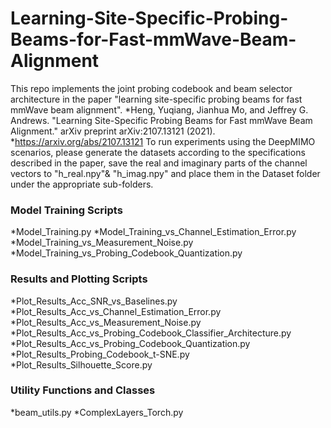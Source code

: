 # Learning-Site-Specific-Probing-Beams-for-Fast-mmWave-Beam-Alignment
This repo implements the joint probing codebook and beam selector architecture in the paper "learning site-specific probing beams for fast mmWave beam alignment".
*Heng, Yuqiang, Jianhua Mo, and Jeffrey G. Andrews. "Learning Site-Specific Probing Beams for Fast mmWave Beam Alignment." arXiv preprint arXiv:2107.13121 (2021).
*https://arxiv.org/abs/2107.13121
To run experiments using the DeepMIMO scenarios, please generate the datasets according to the specifications described in the paper, save the real and imaginary parts of the channel vectors to "h_real.npy"& "h_imag.npy" and place them in the Dataset folder under the appropriate sub-folders. 
### Model Training Scripts
*Model_Training.py
*Model_Training_vs_Channel_Estimation_Error.py
*Model_Training_vs_Measurement_Noise.py
*Model_Training_vs_Probing_Codebook_Quantization.py
### Results and Plotting Scripts
*Plot_Results_Acc_SNR_vs_Baselines.py
*Plot_Results_Acc_vs_Channel_Estimation_Error.py
*Plot_Results_Acc_vs_Measurement_Noise.py
*Plot_Results_Acc_vs_Probing_Codebook_Classifier_Architecture.py
*Plot_Results_Acc_vs_Probing_Codebook_Quantization.py
*Plot_Results_Probing_Codebook_t-SNE.py
*Plot_Results_Silhouette_Score.py
### Utility Functions and Classes
*beam_utils.py
*ComplexLayers_Torch.py
